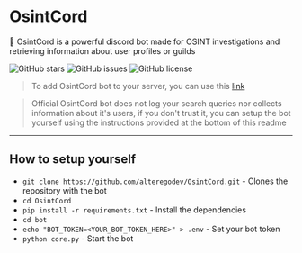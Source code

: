 # OsintCord

🔎 OsintCord is a powerful discord bot made for OSINT investigations and retrieving information about user profiles or guilds

![GitHub stars](https://img.shields.io/github/stars/alteregodev/OsintCord?style=social)
![GitHub issues](https://img.shields.io/github/issues/alteregodev/OsintCord)
![GitHub license](https://img.shields.io/github/license/alteregodev/OsintCord)

> To add OsintCord bot to your server, you can use this [link](https://discord.com/oauth2/authorize?client_id=1409515456221417554&permissions=277025647680&integration_type=0&scope=bot)

> Official OsintCord bot does not log your search queries nor collects information about it's users, if you don't trust it, you can setup the bot yourself using the instructions provided at the bottom of this readme

---

## How to setup yourself

- `git clone https://github.com/alteregodev/OsintCord.git` - Clones the repository with the bot
- `cd OsintCord`
- `pip install -r requirements.txt` - Install the dependencies
- `cd bot`
- `echo "BOT_TOKEN=<YOUR_BOT_TOKEN_HERE>" > .env` - Set your bot token 
- `python core.py` - Start the bot
